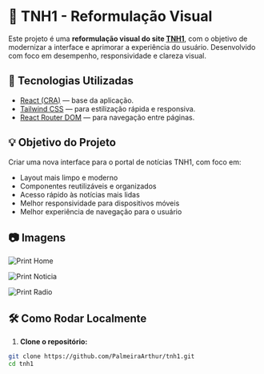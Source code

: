 # 📰 TNH1 - Reformulação Visual

Este projeto é uma **reformulação visual do site [TNH1](https://www.tnh1.com.br/)**, com o objetivo de modernizar a interface e aprimorar a experiência do usuário. Desenvolvido com foco em desempenho, responsividade e clareza visual.

## 🚀 Tecnologias Utilizadas

- [React (CRA)](https://create-react-app.dev/) — base da aplicação.
- [Tailwind CSS](https://tailwindcss.com/) — para estilização rápida e responsiva.
- [React Router DOM](https://reactrouter.com/) — para navegação entre páginas.


## 💡 Objetivo do Projeto

Criar uma nova interface para o portal de notícias TNH1, com foco em:

- Layout mais limpo e moderno
- Componentes reutilizáveis e organizados
- Acesso rápido às notícias mais lidas
- Melhor responsividade para dispositivos móveis
- Melhor experiência de navegação para o usuário

## 📷 Imagens

![Print Home](https://media.discordapp.net/attachments/1245141513026146334/1383155279222280383/image.png?ex=684dc33c&is=684c71bc&hm=1aec2dcac7aa1ebcc76bb35832e9532f61743b9a38cb5ed1f596783a74fbbd95&=&format=webp&quality=lossless&width=805&height=960)

![Print Noticia](https://media.discordapp.net/attachments/1245141513026146334/1383116791189868544/image.png?ex=684d9f64&is=684c4de4&hm=fb67ffee905e863d4e9fbd56ab2f95ee61d7e30c6cd1f78ed4753de041381829&=&format=webp&quality=lossless&width=1193&height=960)

![Print Radio](https://media.discordapp.net/attachments/1245141513026146334/1383116862237442210/image.png?ex=684d9f75&is=684c4df5&hm=75a9bff5f3d0a2117c0922524e711909aac413b1d108bf07941fa623926e8f16&=&format=webp&quality=lossless&width=1542&height=856)

## 🛠️ Como Rodar Localmente

1. **Clone o repositório:**

```bash
git clone https://github.com/PalmeiraArthur/tnh1.git
cd tnh1


